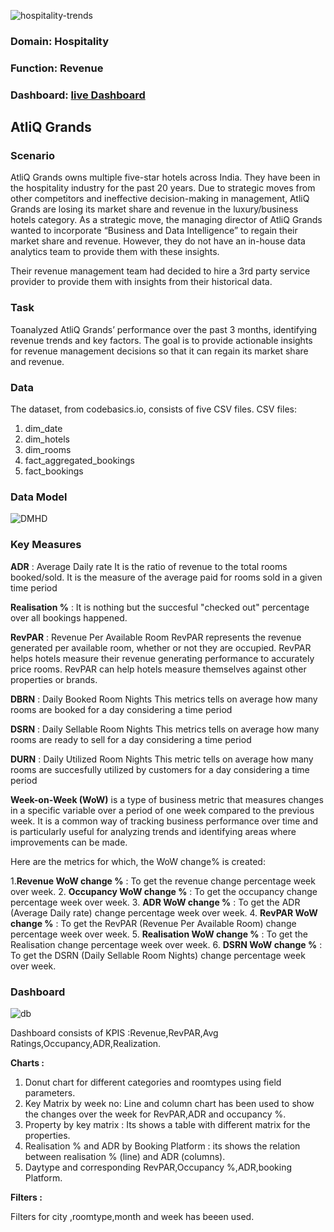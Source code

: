 ![hospitality-trends](https://github.com/PoojaShylaja/Hospitality_Domain/assets/101803358/285ed87e-41f2-452a-8b36-603f6ad35a3c)
 ### Domain:  Hospitality       
 ### Function: Revenue   
 ### Dashboard: [live Dashboard](https://app.powerbi.com/groups/me/reports/4fe7efa4-c916-4857-9b96-262d09e0a9e2/ReportSection1a09235e4899ae61d323?experience=power-bi)

 ## AtliQ Grands

 ### Scenario

 AtliQ Grands owns multiple five-star hotels across India. They have been in the hospitality industry for the past 20 years. 
 Due to strategic moves from other competitors and ineffective decision-making in management, AtliQ Grands are losing its 
 market share and revenue in the luxury/business hotels category. As a strategic move, the managing director of AtliQ Grands 
 wanted to incorporate “Business and Data Intelligence” to regain their market share and revenue. However, they do not have an 
 in-house data analytics team to provide them with these insights.

Their revenue management team had decided to hire a 3rd party service provider to provide them with insights from 
their historical data.

### Task

Toanalyzed AtliQ Grands’ performance over the past 3 months, identifying revenue trends and key factors. 
The goal is to provide actionable insights for revenue management decisions so that it can regain its market share and revenue.

### Data 

The dataset, from codebasics.io, consists of five CSV files.
CSV files:
1. dim_date
2. dim_hotels
3. dim_rooms
4. fact_aggregated_bookings
5. fact_bookings

### Data Model

![DMHD](https://github.com/PoojaShylaja/Hospitality_Domain/assets/101803358/ccbf534b-2885-40af-992f-afbd35e37ddb)

### Key Measures 

**ADR** : Average Daily rate
It is the ratio of revenue to the total rooms booked/sold. 
It is the measure of the average paid for rooms sold in a given time period

**Realisation %** : It is nothing but the succesful "checked out" percentage over all bookings happened.

**RevPAR** : Revenue Per Available Room
RevPAR represents the revenue generated per available room, whether or not they are occupied. RevPAR
helps hotels measure their revenue generating performance to accurately price rooms. RevPAR can help hotels 
measure themselves against other properties or brands.

**DBRN** : Daily Booked Room Nights
This metrics tells on average how many rooms are booked for a day considering a time period

**DSRN**  : Daily Sellable Room Nights
This metrics tells on average how many rooms are ready to sell for a day considering a time period

**DURN** : Daily Utilized Room Nights
This metric tells on average how many rooms are succesfully utilized by customers for a day considering a time period

**Week-on-Week (WoW)** is a type of business metric that measures changes in a specific variable over a period of 
one week compared to the previous week. It is a common way of tracking business performance over time and is 
particularly useful for analyzing trends and identifying areas where improvements can be made.

Here are the metrics for which, the WoW change% is created:

1.**Revenue WoW change %** : To get the revenue change percentage week over week.
2. **Occupancy WoW change %** : To get the occupancy change percentage week over week.
3. **ADR WoW change %** : To get the ADR (Average Daily rate) change percentage week over week.
4. **RevPAR WoW change %** : To get the RevPAR (Revenue Per Available Room) change percentage week over week.
5. **Realisation WoW change %** : To get the Realisation change percentage week over week.
6. **DSRN WoW change %** : To get the DSRN (Daily Sellable Room Nights) change percentage week over week.

### Dashboard

![db](https://github.com/PoojaShylaja/Hospitality_Domain/assets/101803358/b8d9c781-d3c2-4630-8075-a642ef16ddc7)

Dashboard consists of KPIS :Revenue,RevPAR,Avg Ratings,Occupancy,ADR,Realization.

**Charts :**

1. Donut chart for different categories and roomtypes using field parameters.
2. Key Matrix by week no: Line and column chart has been used to show the changes over the week for RevPAR,ADR and occupancy %.
3. Property by key matrix : Its shows a table with different matrix for the properties.
4. Realisation % and ADR by Booking Platform : its shows the relation between realisation % (line) and ADR (columns).
5. Daytype and corresponding RevPAR,Occupancy %,ADR,booking Platform.

**Filters :** 

Filters for city ,roomtype,month and week has beeen used.


 
